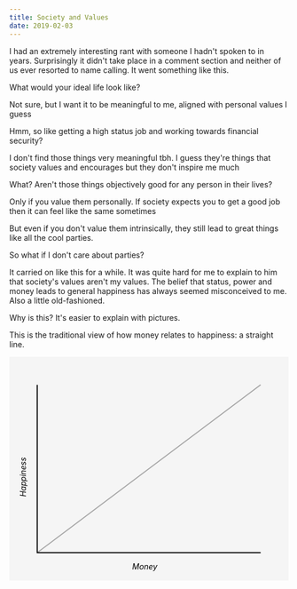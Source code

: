 ```yaml
---
title: Society and Values
date: 2019-02-03
---
```


I had an extremely interesting rant with someone I hadn't spoken to in years.
Surprisingly it didn't take place in a comment section and neither of us ever
resorted to name calling. It went something like this.

<div class="conversation">

What would your ideal life look like?

Not sure, but I want it to be meaningful to me, aligned with personal values I
guess

Hmm, so like getting a high status job and working towards financial security?

I don't find those things very meaningful tbh. I guess they're things that
society values and encourages but they don't inspire me much 

What? Aren't those things objectively good for any person in their lives?

Only if you value them personally. If society expects you to get a good job
then it can feel like the same sometimes

But even if you don't value them intrinsically, they still lead to great things
like all the cool parties.

So what if I don't care about parties? 

</div>


It carried on like this for a while. It was quite hard for me to explain to
him that society's values aren't my values. The belief that status, power and money
leads to general happiness has always seemed misconceived to me. Also a little 
old-fashioned. 

Why is this? It's easier to explain with pictures.

This is the traditional view of how money relates to happiness: a straight line.

<svg viewBox="0 0 500 400">
    <rect width="100%" height="100%" fill="whitesmoke" />
    <line x1="50" y1="350" x2="450" y2="50" stroke="darkgrey" stroke-width="2" />
    <polyline points="50,50 50,350 450,350" fill="none" stroke="black" stroke-width="2" />
    <text transform="translate(30,250) rotate(-90)" font-style="italic">Happiness</text>
    <text x="220" y="380" font-style="italic">Money</text>
</svg>

